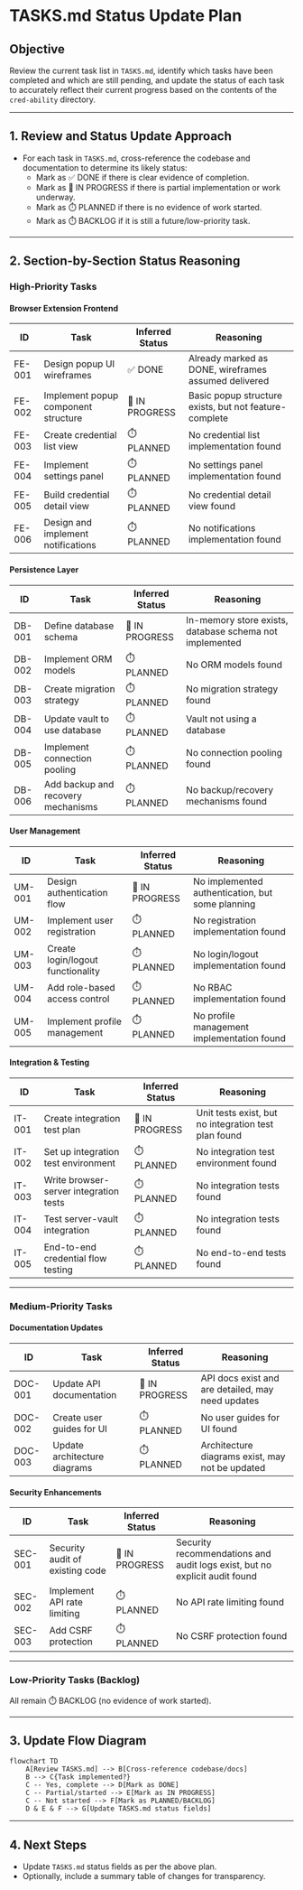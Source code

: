 # TASKS.md Status Update Plan

## Objective
Review the current task list in `TASKS.md`, identify which tasks have been completed and which are still pending, and update the status of each task to accurately reflect their current progress based on the contents of the `cred-ability` directory.

---

## 1. Review and Status Update Approach

- For each task in `TASKS.md`, cross-reference the codebase and documentation to determine its likely status:
  - Mark as ✅ DONE if there is clear evidence of completion.
  - Mark as 🔄 IN PROGRESS if there is partial implementation or work underway.
  - Mark as ⏱️ PLANNED if there is no evidence of work started.
  - Mark as ⏱️ BACKLOG if it is still a future/low-priority task.

---

## 2. Section-by-Section Status Reasoning

### High-Priority Tasks

#### Browser Extension Frontend
| ID      | Task                             | Inferred Status   | Reasoning |
|---------|----------------------------------|-------------------|-----------|
| FE-001  | Design popup UI wireframes       | ✅ DONE           | Already marked as DONE, wireframes assumed delivered |
| FE-002  | Implement popup component structure | 🔄 IN PROGRESS | Basic popup structure exists, but not feature-complete |
| FE-003  | Create credential list view      | ⏱️ PLANNED        | No credential list implementation found |
| FE-004  | Implement settings panel         | ⏱️ PLANNED        | No settings panel implementation found |
| FE-005  | Build credential detail view     | ⏱️ PLANNED        | No credential detail view found |
| FE-006  | Design and implement notifications | ⏱️ PLANNED      | No notifications implementation found |

#### Persistence Layer
| ID      | Task                             | Inferred Status   | Reasoning |
|---------|----------------------------------|-------------------|-----------|
| DB-001  | Define database schema           | 🔄 IN PROGRESS    | In-memory store exists, database schema not implemented |
| DB-002  | Implement ORM models             | ⏱️ PLANNED        | No ORM models found |
| DB-003  | Create migration strategy        | ⏱️ PLANNED        | No migration strategy found |
| DB-004  | Update vault to use database     | ⏱️ PLANNED        | Vault not using a database |
| DB-005  | Implement connection pooling     | ⏱️ PLANNED        | No connection pooling found |
| DB-006  | Add backup and recovery mechanisms | ⏱️ PLANNED      | No backup/recovery mechanisms found |

#### User Management
| ID      | Task                             | Inferred Status   | Reasoning |
|---------|----------------------------------|-------------------|-----------|
| UM-001  | Design authentication flow       | 🔄 IN PROGRESS    | No implemented authentication, but some planning |
| UM-002  | Implement user registration      | ⏱️ PLANNED        | No registration implementation found |
| UM-003  | Create login/logout functionality| ⏱️ PLANNED        | No login/logout implementation found |
| UM-004  | Add role-based access control    | ⏱️ PLANNED        | No RBAC implementation found |
| UM-005  | Implement profile management     | ⏱️ PLANNED        | No profile management implementation found |

#### Integration & Testing
| ID      | Task                             | Inferred Status   | Reasoning |
|---------|----------------------------------|-------------------|-----------|
| IT-001  | Create integration test plan     | 🔄 IN PROGRESS    | Unit tests exist, but no integration test plan found |
| IT-002  | Set up integration test environment | ⏱️ PLANNED     | No integration test environment found |
| IT-003  | Write browser-server integration tests | ⏱️ PLANNED   | No integration tests found |
| IT-004  | Test server-vault integration    | ⏱️ PLANNED        | No integration tests found |
| IT-005  | End-to-end credential flow testing | ⏱️ PLANNED     | No end-to-end tests found |

---

### Medium-Priority Tasks

#### Documentation Updates
| ID      | Task                             | Inferred Status   | Reasoning |
|---------|----------------------------------|-------------------|-----------|
| DOC-001 | Update API documentation         | 🔄 IN PROGRESS    | API docs exist and are detailed, may need updates |
| DOC-002 | Create user guides for UI        | ⏱️ PLANNED        | No user guides for UI found |
| DOC-003 | Update architecture diagrams     | ⏱️ PLANNED        | Architecture diagrams exist, may not be updated |

#### Security Enhancements
| ID      | Task                             | Inferred Status   | Reasoning |
|---------|----------------------------------|-------------------|-----------|
| SEC-001 | Security audit of existing code  | 🔄 IN PROGRESS    | Security recommendations and audit logs exist, but no explicit audit found |
| SEC-002 | Implement API rate limiting      | ⏱️ PLANNED        | No API rate limiting found |
| SEC-003 | Add CSRF protection              | ⏱️ PLANNED        | No CSRF protection found |

---

### Low-Priority Tasks (Backlog)
All remain ⏱️ BACKLOG (no evidence of work started).

---

## 3. Update Flow Diagram

```mermaid
flowchart TD
    A[Review TASKS.md] --> B[Cross-reference codebase/docs]
    B --> C{Task implemented?}
    C -- Yes, complete --> D[Mark as DONE]
    C -- Partial/started --> E[Mark as IN PROGRESS]
    C -- Not started --> F[Mark as PLANNED/BACKLOG]
    D & E & F --> G[Update TASKS.md status fields]
```

---

## 4. Next Steps

- Update `TASKS.md` status fields as per the above plan.
- Optionally, include a summary table of changes for transparency.